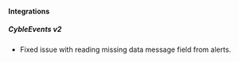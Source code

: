 #### Integrations

##### CybleEvents v2

- Fixed issue with reading missing data message field from alerts.
